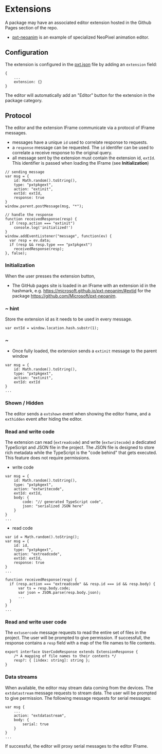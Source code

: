 # Extensions

A package may have an associated editor extension hosted in the Github Pages section of the repo.

* [pxt-neoanim](https://github.com/Microsoft/pxt-neoanim) is an example of specialized NeoPixel animation editor.

## Configuration

The extension is configured in the [pxt.json](/packages/pxtJson) file by adding an ``extension`` field:

```typescript-ignore
{
    ...
    extension: {}
}
```

The editor will automatically add an "Editor" button for the extension in the package category. 

## Protocol

The editor and the extension IFrame communicate via a protocol of IFrame messages. 

* messages have a unique ``id`` used to correlate response to requests.
* a ``response`` message can be requested. The ``id`` identifer can be used to correlate a receive response to the original query.
* all message sent by the extension must contain the extension id, ``extId``. This identifier is passed when loading the IFrame (see **Initialization**)

```typescript-ignore
// sending message
var msg = {
    id: Math.random().toString(),
    type: "pxtpkgext",
    action: "extinit",
    extId: extId,
    response: true
}
window.parent.postMessage(msg, "*");

// handle the response
function receivedResponse(resp) {
  if (resp.action === "extinit")
    console.log('initialized!')
}
window.addEventListener("message", function(ev) {
  var resp = ev.data;
  if (resp && resp.type === "pxtpkgext")
    receivedResponse(resp);
}, false);
```

### Initialization

When the user presses the extension button,

* The GitHub pages site is loaded in an IFrame with an extension id in the hashmark, e.g. https://microsoft.github.io/pxt-neoanim/#extid for the package https://github.com/Microsoft/pxt-neoanim.

### ~ hint

Store the extension id as it needs to be used in every message.

```typescript-ignore
var extId = window.location.hash.substr(1);
```

### ~

* Once fully loaded, the extension sends a ``extinit`` message to the parent window

```typescript-ignore
var msg = {
    id: Math.random().toString(),
    type: "pxtpkgext",
    action: "extinit",
    extId: extId
}
...
```

### Shown / Hidden

The editor sends a ``extshown`` event when showing the editor frame, and a ``exthidden`` event after hiding the editor.

### Read and write code

The extension can read (``extreadcode``) and write (``extwritecode``) a dedicated TypeScript and JSON file in the project. The JSON file is designed to store rich metadata while the TypeScript is the "code behind" that gets executed. This feature does not require permissions.

* write code

```typescript-ignore
var msg = {
    id: Math.random().toString(),
    type: "pxtpkgext",
    action: "extwritecode",
    extId: extId,
    body: {
        code: "// generated TypeScript code",
        json: "serialized JSON here"
    }
}
...
```

* read code

```typescript-ignore
var id = Math.random().toString();
var msg = {
    id: id,
    type: "pxtpkgext",
    action: "extreadcode",
    extId: extId,
    response: true
}
...

function receivedResponse(resp) {
  if (resp.action === "extreadcode" && resp.id === id && resp.body) {
      var ts = resp.body.code;
      var json = JSON.parse(resp.body.json);
      ...
  }
}
...
```

### Read and write user code

The ``extusercode`` message requests to read the entire set of files in the project. The user will be prompted to give permission. If successfull, the response contains a ``resp`` field with a map of the file names to file contents.

```typescript-ignore
export interface UserCodeResponse extends ExtensionResponse {
    /* A mapping of file names to their contents */
    resp?: { [index: string]: string };
}
```

### Data streams

When available, the editor may stream data coming from the devices. The ``extdatastream`` message requests to stream data. The user will be prompted to give permission. The following message requests for serial messages:

```typescript-ignore
var msg {
    ...
    action: "extdatastream",
    body: {
        serial: true
    }
}
...
```

If successful, the editor will proxy serial messages to the editor IFrame.